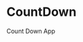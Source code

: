# CountDown
 Count Down App
      
                
                                                                                         
                                                                                            
                                                                                              
                                                                                     
                                                                    
                                            
                         
                   
    
 
   

